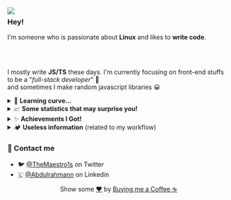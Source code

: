 <img align="left" src="https://i.ibb.co/ZJGDpqh/image.png">

### Hey!
I'm someone who is passionate about **Linux** and likes to **write code**.

<br/><br/>

I mostly write **JS/TS** these days.
I'm currently focusing on front-end stuffs to be a "*full-stack developer*" 👏 <br/>
and sometimes I make random javascript libraries 😀

<details>
<summary>🚀 <b>Learning curve...</b></summary>

- [X] Backend developer
- [ ] Frontend developer (work in progress...)
- [ ] SQL databases (Deeply)
- [ ] Mobile developer (Flutter)

</details>

<details>

<summary>📈 <b>Some statistics that may surprise you!</b></summary>

![Metrics](github-metrics.svg)

</details>

<details>
<summary>✨ <b>Achievements I Got!</b></summary>

![achievements](achievements.svg)
</details>

<details>
<summary>🏕 <b>Useless information</b> (related to my workflow)</summary>

- **PC:** literally a potato with four gigs of ram
- **Code Editor:** Neovim
- **OS:** Fedora
- **Single:** I proud of myself to be single lmao

</details>


### 💬 Contact me
- 🐦 [@TheMaestro1s](https://twitter.com/TheMaestro1s) on Twitter
- 🇱 [@Abdulrahmann](https://linkedin.com/in/abdulrahmann) on Linkedin

<div align="center">
    Show some <a href="https://youtu.be/-7F40MVG0Wc">❤️</a> by <a href="https://ko-fi.com/themaestro">Buying me a Coffee ☕</a>
</div>
